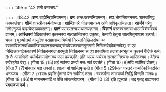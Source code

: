 +++
title = "42 शमो दमस्तपः"

+++
॥18.42॥**शमः** बाह्येन्द्रियनियमनम्। **दमः** अन्तःकरणनियमनम्। **तपः**
भोगनियमनरूपः शास्त्रसिद्धः कायक्लेशः। **शौचं** शास्त्रीयकर्मयोग्यता।
**क्षान्तिः** परैः पीड्यमानस्य अपि अविकृतचित्तता। **आर्जवं** परेषु
मनोऽनुरूपं बाह्यचेष्टाप्रकाशनम्। **ज्ञानं** परावरतत्त्वयाथात्म्यज्ञानम्।
**विज्ञानं** परतत्त्वगतासाधारणविशेषविषयं ज्ञानम्। **आस्तिक्यं**
वैदिकार्थस्य कृत्स्नस्य सत्यतानिश्चयः प्रकृष्टः; केनापि हेतुना
चालयितुमशक्य इत्यर्थः। भगवान् पुरुषोत्तमो वासुदेवः परब्रह्मशब्दाभिधेयो
निरस्तनिखिलदोषगन्धः
स्वाभाविकानवधिकातिशयज्ञानशक्त्याद्यसंख्येयकल्याणगुणगणो
निखिलवेदवेदान्तवेद्यः स एव निखिलजगदेककारणं निखिलजगदाधारभूतो निखिलस्य स
एव प्रवर्तयिता तदाराधनभूतं च कृत्स्नं वैदिकं कर्म; तैः तैः आराधितो
धर्मार्थकाममोक्षाख्यं फलं प्रयच्छति; इति अस्य अर्थस्य सत्यतानिश्चयः
आस्तिक्यम्। वेदैश्च सर्वैरहमेव वेद्यः। (गीता 15।15)अहं सर्वस्य प्रभवो
मत्तः सर्वं प्रवर्तते। (गीता 10।8)मयि सर्वमिदं प्रोतम्। (गीता
7।7)भोक्तारं यज्ञ तपसां ৷৷. ज्ञात्वा मां शान्तिमृच्छति॥ (गीता
5।29)मत्तः परतरं नान्यत्किञ्चिदस्ति धनञ्जय। (गीता 7।7)यतः
प्रवृत्तिर्भूतानां येन सर्वमिदं ततम्। स्वकर्मणा तमभ्यर्च्य सिद्धिं
विन्दति मानवः॥ (गीता 18।46)यो मामजमनादिं च वेत्ति लोकमहेश्वरम्। (गीता
10।3) इति ह्युच्यते। तद् एतद् ब्राह्मणस्य **स्वभावजं कर्म।**
